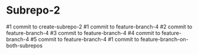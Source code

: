# Subrepo-2
#1 commit to create-subrepo-2
#1 commit to feature-branch-4
#2 commit to feature-branch-4
#3 commit to feature-branch-4
#4 commit to feature-branch-4
#5 commit to feature-branch-4
#1 commit to feature-branch-on-both-subrepos